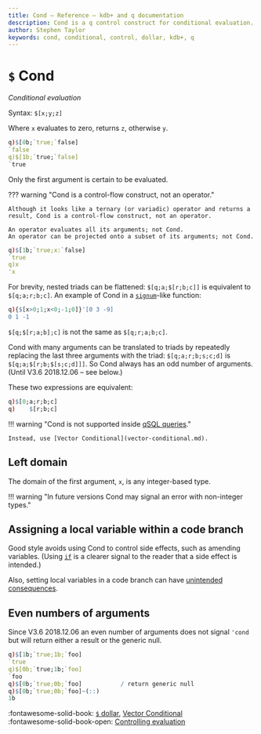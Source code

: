 ```yaml
---
title: Cond – Reference – kdb+ and q documentation
description: Cond is a q control construct for conditional evaluation.
author: Stephen Taylor
keywords: cond, conditional, control, dollar, kdb+, q
---
```

# `$` Cond





_Conditional evaluation_

Syntax: `$[x;y;z]`


Where `x` evaluates to zero, returns `z`, otherwise `y`. 

```q
q)$[0b;`true;`false]
`false
q)$[1b;`true;`false]
`true
```

Only the first argument is certain to be evaluated.

??? warning "Cond is a control-flow construct, not an operator."

    Although it looks like a ternary (or variadic) operator and returns a result, Cond is a control-flow construct, not an operator. 

    An operator evaluates all its arguments; not Cond.
    An operator can be projected onto a subset of its arguments; not Cond.

```q
q)$[1b;`true;x:`false]
`true
q)x
'x
```

For brevity, nested triads can be flattened: `$[q;a;$[r;b;c]]` is equivalent to `$[q;a;r;b;c]`. An example of Cond in a [`signum`](signum.md)-like function:

```q
q){$[x>0;1;x<0;-1;0]}'[0 3 -9]
0 1 -1
```

`$[q;$[r;a;b];c]` is not the same as `$[q;r;a;b;c]`.

Cond with many arguments can be translated to triads by repeatedly replacing the last three arguments with the triad: `$[q;a;r;b;s;c;d]` is `$[q;a;$[r;b;$[s;c;d]]]`. 
So Cond always has an odd number of arguments.
(Until V3.6 2018.12.06 – see below.)

These two expressions are equivalent:

```q
q)$[0;a;r;b;c]
q)    $[r;b;c]
```

!!! warning "Cond is not supported inside [qSQL queries](../basics/qsql.md)."

    Instead, use [Vector Conditional](vector-conditional.md).


## Left domain

The domain of the first argument, `x`, is any integer-based type. 

!!! warning "In future versions Cond may signal an error with non-integer types."


## Assigning a local variable within a code branch

Good style avoids using Cond to control side effects, such as amending variables. (Using [`if`](if.md) is a clearer signal to the reader that a side effect is intended.) 

Also, setting local variables in a code branch can have [unintended consequences](../basics/function-notation.md#name-scope).



## Even numbers of arguments

Since V3.6 2018.12.06 an even number of arguments does not signal `'cond` but will return either a result or the generic null.

```q
q)$[1b;`true;1b;`foo]
`true
q)$[0b;`true;1b;`foo]
`foo
q)$[0b;`true;0b;`foo]           / return generic null
q)$[0b;`true;0b;`foo]~(::)
1b
```

:fontawesome-solid-book: 
[`$` dollar](overloads.md#dollar), 
[Vector Conditional](vector-conditional.md)
<br>
:fontawesome-solid-book-open: 
[Controlling evaluation](../basics/control.md)

